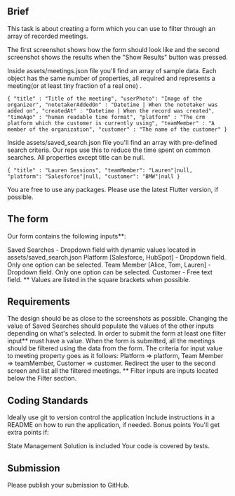 

## Brief

This task is about creating a form which you can use to filter through an array of recorded
meetings.

The first screenshot shows how the form should look like and the second screenshot shows the results
when the "Show Results" button was pressed.

Inside assets/meetings.json file you'll find an array of sample data. Each object has the same
number of properties, all required and represents a meeting(or at least tiny fraction of a real one)
.

`{ "title" : "Title of the meeting", "userPhoto": "Image of the organizer",
"notetakerAddedOn" : "Datetime | When the notetaker was added on",
"createdAt" : "Datetime | When the record was created", "timeAgo" : "human readable time format",
"platform" : "The crm platform which the customer is currently using",
"teamMember" : "A member of the organization", "customer" : "The name of the customer" }`

Inside assets/saved_search.json file you'll find an array with pre-defined search criteria. Our reps
use this to reduce the time spent on common searches. All properties except title can be null.

`{ "title" : "Lauren Sessions", "teamMember": "Lauren"|null, "platform": "Salesforce"|null, "customer": "BMW"|null }`

You are free to use any packages. Please use the latest Flutter version, if possible.

## The form

Our form contains the following inputs**:

Saved Searches - Dropdown field with dynamic values located in assets/saved_search.json
Platform [Salesforce, HubSpot] - Dropdown field. Only one option can be selected. Team
Member [Alice, Tom, Lauren] - Dropdown field. Only one option can be selected. Customer - Free text
field.
** Values are listed in the square brackets when possible.

## Requirements

The design should be as close to the screenshots as possible. Changing the value of Saved Searches
should populate the values of the other inputs depending on what's selected. In order to submit the
form at least one filter input** must have a value. When the form is submitted, all the meetings
should be filtered using the data from the form. The criteria for input value to meeting property
goes as it follows: Platform => platform, Team Member => teamMember, Customer => customer. Redirect
the user to the second screen and list all the filtered meetings.
** Filter inputs are inputs located below the Filter section.

## Coding Standards

Ideally use git to version control the application Include instructions in a README on how to run
the application, if needed. Bonus points You'll get extra points if:

State Management Solution is included Your code is covered by tests.

## Submission

Please publish your submission to GitHub.

